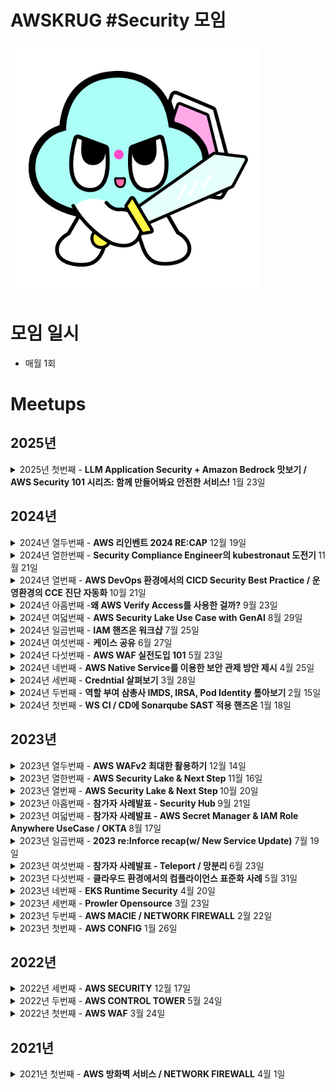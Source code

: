 # AWSKRUG #Security 모임 

<img src="https://github.com/awskrug/awskrug-digital-assets/raw/master/security/security.png" width="400"/>

# 모임 일시
  - 매월 1회 

# Meetups

## 2025년

<details>
  <summary>2025년 첫번째 - <b>LLM Application Security + Amazon Bedrock 맛보기 / AWS Security 101 시리즈: 함께 만들어봐요 안전한 서비스!</b> 1월 23일</summary>

  ### `발표 내용`
   *  LLM Application Security + Amazon Bedrock 맛보기 - 박현준 (네이버)
   *  AWS Security 101 시리즈: 함께 만들어봐요 안전한 서비스! - 홍성진 (샌드버드)
</details>

## 2024년

<details>
  <summary>2024년 열두번째 - <b>AWS 리인벤트 2024 RE:CAP</b> 12월 19일</summary>

  ### `발표 내용`
   *  AWS 리인벤트 2024 RE:CAP - 이지영 (백패커)
</details>

<details>
  <summary>2024년 열한번째 - <b>Security Compliance Engineer의 kubestronaut 도전기 </b> 11월 21일</summary>

  ### `발표 내용`
   *  도전 계기, kubestronaut 설명, 한계점, 취득 과정에서 배운점, 취득 팁! - 공지훈 (라포랩스)
</details>

<details>
  <summary>2024년 열번째 - <b>AWS DevOps 환경에서의 CICD Security Best Practice / 운영환경의 CCE 진단 자동화 </b> 10월 21일</summary>

  ### `발표 내용`
   *  AWS DevOps 환경에서의 CICD Security Best..? Practice의 사례 알아보기 - 화이트햇 스쿨 2기 INFINITE 팀
   *  VPC Endpoint 를 활용한 세상 하찮은 cce 진단 자동화 사례 알아보기 - 권현준 (우아한 형제들)
</details>

<details>
  <summary>2024년 아홉번째 -<b>왜 AWS Verify Access를 사용한 걸까?</b> 9월 23일</summary>

  ### `발표 내용`
   *  비싸지만 AWS Verify Access를 사용할 수밖에 없었던 비하인드 스토리 - 씬커 (AWSKRUG)
</details>

<details>
  <summary>2024년 여덟번째 - <b>AWS Security Lake Use Case with GenAI</b> 8월 29일</summary>

  ### `발표 내용`
   *  AWS 환경에서의 보안 로그 통합의 Security Lake를 구성하고 정보보호 팀 에서의 활용방안으로의 GenAI 프로세스의 연결방안 알아보기 - 한현상(AWS)
</details>

<details>
  <summary>2024년 일곱번째 - <b>IAM 핸즈온 워크샵</b> 7월 25일</summary>

  ### `발표 내용`
   *  IAM 핸즈온 워크샵 - 이지영 (백패커)

</details>

<details>
  <summary>2024년 여섯번째 - <b>케이스 공유</b> 6월 27일</summary>

  ### `발표 내용`
   *  이 3rd-party는 왜 필요할까 - 김진복 (flex)
   *  SessionManager 로 서버 접근 솔루션 비용 절약하기 / RunCommand 로 취약점 점검 스크립트 실행하기 - 이금춘 (하나투어)
   *  GWS 보안기능(CAA / GCPW) 소개 / 키클락 소개 & 키클락을 통한 AWS 접근관리 - 공지훈 (라포랩스)
   *  CrowdStrike를 활용한 엔드포인트 보안 아키텍처  - 늑대양0 (AWSKRUG)

</details>


<details>
  <summary>2024년 다섯번째 - <b>AWS WAF 실전도입 101</b> 5월 23일</summary>

  ### `발표 내용`
   *  AWS WAF 실전도입 101 - 이지영 (백패커)

</details>

<details>
  <summary>2024년 네번째 - <b>AWS Native Service를 이용한 보안 관제 방안 제시</b> 4월 25일</summary>

  ### `발표 내용`
   *  AWS Native Service를 이용한 보안 관제 방안 제시 - 정하윤 (AWS)

</details>

<details>
  <summary>2024년 세번째 - <b>Credntial 살펴보기</b> 3월 28일</summary>

  ### `발표 내용`
   *  Credntial 살펴보기 - 김동현 (Cremit)

</details>

<details>
  <summary>2024년 두번째 - <b>역할 부여 삼총사 IMDS, IRSA, Pod Identity 톺아보기 </b> 2월 15일</summary>

  ### `발표 내용`
   *  워크로드에 역할을 부여하는 삼총사 IMDS, IRSA, Pod Identity에 대해 깊이 알아보고 어떻게 보안을 적용하면 좋을지 살펴봅니다. - 천강민 (카카오뱅크)

</details>

<details>
  <summary>2024년 첫번째 - <b>WS CI / CD에 Sonarqube SAST 적용 핸즈온 </b> 1월 18일</summary>

  ### `발표 내용`
   *  AWS CI / CD에 Sonarqube SAST 적용 핸즈온 - 이지영 (백패커)

</details>

## 2023년


<details>
  <summary>2023년 열두번째 - <b>AWS WAFv2 최대한 활용하기</b> 12월 14일</summary>

  ### `발표 내용`
   *  AWS WAFv2 최대한 활용하기 - 씬커 (AWS 보안소모임 유저)

</details>

<details>
  <summary>2023년 열한번째 - <b>AWS Security Lake & Next Step </b> 11월 16일</summary>

  ### `발표 내용`
   *  AWS 리소스 구성 시각화(AWS CONFIG / QUICKSIGHT 활용) - 한태경(AWS)
</details>

<details>
  <summary>2023년 열번째 - <b>AWS Security Lake & Next Step </b> 10월 20일</summary>

  ### `발표 내용`
   * AWS 의 Security Lake의 구성방안과 그 이후 고려사항 - 한현상(AWS)
</details>

<details>
  <summary>2023년 아홉번째 - <b>참가자 사례발표 - Security Hub </b> 9월 21일</summary>

  ### `발표 내용`
   * Security Hub 어디까지 써봤니?- 김대곤(AWS)
</details>

<details>
  <summary>2023년 여덟번째 - <b>참가자 사례발표 - AWS Secret Manager & IAM Role Anywhere UseCase / OKTA </b> 8월 17일</summary>

  ### `발표 내용`
   * AWS Secret Manager & IAM Role Anywhere UseCase - 신동수(AWS)
   * Okta로 AWS Multi-Account 환경 관리하기 - Tony (AWS 보안소모임 유저)
</details>

<details>
  <summary>2023년 일곱번째 - <b>2023 re:Inforce recap(w/ New Service Update)</b> 7월 19일</summary>

  ### `발표 내용`
   * 2023 re:Inforce recap(w/ New Service Update) - 신은수(AWS)
</details>

<details>
  <summary>2023년 여섯번째 - <b>참가자 사례발표 - Teleport / 망분리 </b> 6월 23일</summary>

  ### `발표 내용`
   * 오픈소스 접근제어 솔루션인 teleport 도입 검토 후기 및 고찰 - Jin (AWS 보안소모임 유저)
   * AWS Native 서비스를 이용한 망분리 환경 구축/운영 노하우와 한계 - 씬커 (AWS 보안소모임 유저)
</details>

<details>
  <summary>2023년 다섯번째 - <b>클라우드 환경에서의 컴플라이언스 표준화 사례</b> 5월 31일</summary>

  ### `발표 내용`
   * 클라우드 환경에서의 컴플라이언스 표준화 사례 - “NIST CSF” 를 활용한 클라우드에서의 표준 운영 방안 전략 - 장현호(AWS 보안소모임 오거나이저)
</details>

<details>
  <summary>2023년 네번째 - <b>EKS Runtime Security</b> 4월 20일</summary>

  ### `발표 내용`
   * EKS Runtime Security - Falco를 중심으로 - 이지영(백패커)
</details>

<details>
  <summary>2023년 세번째 - <b>Prowler Opensource</b> 3월 23일</summary>

  ### `발표 내용`
   * Prowler 오픈소스 소개 - 최재욱(AWS)
</details>

<details>
  <summary>2023년 두번째 - <b>AWS MACIE / NETWORK FIREWALL</b> 2월 22일</summary>

  ### `발표 내용`
   * AWS MAICE - 천강민(카카오뱅크)
   * AWS NETWORK FIREWALL - 박병화(AWS)
</details>

<details>
  <summary>2023년 첫번째 - <b>AWS CONFIG</b> 1월 26일</summary>

  ### `발표 내용`
   * AWS Config 이해 - 한현상(AWS)
   * AWS Config Operation with Lambda - 이종민(AWS)
</details>

## 2022년

<details>
  <summary>2022년 세번째 - <b>AWS SECURITY</b> 12월 17일</summary>

  ### `발표 내용`
   * Security Overview - 100 Level 의 AWS 환경의 보안 개념을 설명합니다.
   * Security 5 EPIC - 200 Level의 AWS 보안의 핵심 개념을 이해합니다.
   * AWS Incident Response Foundation
   * AWS Security Operation Hands-on
   * AWS Config: AWS Config 를 활용하여 보안감사활동의 개념을 이해하고, 대응 활동에 대한 운영 방안을 경험합니다.
   * AWS Incident Response Automation: AWS 환경에서의 보안 사고 발생시 탐지 방안과 사고 대응 방안에 대한 자동화 개념을 이해하고 구축하여 실시간으로 대응 현황을 파악합니다.
</details>

<details>
  <summary>2022년 두번째 - <b>AWS CONTROL TOWER</b> 5월 24일</summary>

  ### `발표 내용`
  * AWS Control Tower를 활용하여 Multi-Account 체계에서의 OU/Account 구성과 보안정책 배포, 네트워크 환경 구성 - 강세현(삼성SDS)

</details>

<details>
  <summary>2022년 첫번째 - <b>AWS WAF</b> 3월 24일</summary>

  ### `발표 내용`
   * AWS WAF V2의 구성 요소 / 설정 / Rule 검사로직 / 관리형 규칙 / Bot 탐지 기능 / 모니터링 및 리포팅 - 신은수(AWS)

</details>


## 2021년
<details>
  <summary>2021년 첫번째 - <b>AWS 방화벽 서비스 / NETWORK FIREWALL</b> 4월 1일</summary>

  ### `발표 내용`
   * AWS 환경에서 사용할 수 있는 방화벽 구축하기 / AWS NETWORK FIREWALL - 신은수(AWS)
</details>
